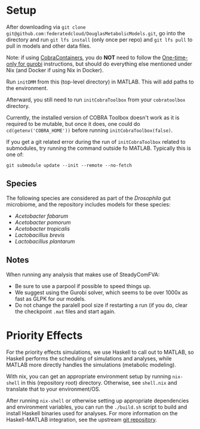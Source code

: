 # Setup

After downloading via `git clone git@github.com:federatedcloud/DouglasMetabolicModels.git`,
go into the directory and run `git lfs install` (only once per repo) and `git lfs pull`
to pull in models and other data files.

Note: if using [CobraContainers](https://github.com/FederatedCLoud/CobraContainers),
you do **NOT** need to follow the [One-time-only for gurobi](https://github.com/FederatedCLoud/CobraContainers#one-time-only-for-gurobi)
instructions, but should do everything else mentioned under Nix (and Docker if using Nix in Docker).

Run `initDMM` from this (top-level directory) in MATLAB. This will
add paths to the environment.

Afterward, you still need to run `initCobraToolbox` from your `cobratoolbox` directory. 

Currently, the installed version of COBRA Toolbox doesn't work as it is required to be mutable, but once it does,
one could do `cd(getenv('COBRA_HOME'))` before running `initCobraToolbox(false)`.

If you get a git related error during the run of `initCobraToolbox` related to submodules,
try running the command outside fo MATLAB. Typically this is one of:

```
git submodule update --init --remote --no-fetch
```

## Species

The following species are considered as part of the *Drosophila* gut microbiome, and the repository includes
models for these species:

* *Acetobacter* *fabarum*
* *Acetobacter* *pomorum*
* *Acetobacter* *tropicalis*
* *Lactobacillus* *brevis*
* *Lactobacillus* *plantarum*


## Notes

When running any analysis that makes use of SteadyComFVA:

- Be sure to use a parpool if possible to speed things up.
- We suggest using the Gurobi solver, which seems to be over 1000x as fast as GLPK for our models.
- Do not change the paralell pool size if restarting a run (if you do, clear the checkpoint `.mat` files and start again.


# Priority Effects

For the priority effects simulations, we use Haskell to call out to MATLAB,
so Haskell performs the scheduling of simulations and analyses, while MATLAB
more directly handles the simulations (metabolic modeling).

With nix, you can get an appropriate environment setup by running `nix-shell` in this
(repository root) directory. Otherwise, see `shell.nix` and translate that to your
environment/OS.

After running `nix-shell` or otherwise setting up appropriate dependencies and environment
variables, you can run the `./build.sh` script to build and install Haskell binaries used
for analyses. For more information on the Haskell-MATLAB integration, see the upstream
[git repository](https://github.com/cornellcac/haskell-matlab).

